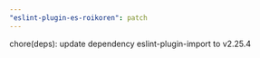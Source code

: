 ```yaml
---
"eslint-plugin-es-roikoren": patch
---
```


chore(deps): update dependency eslint-plugin-import to v2.25.4
